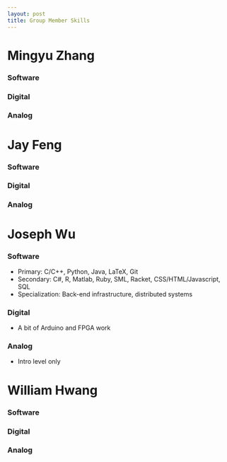 ```yaml
---
layout: post
title: Group Member Skills
---
```

# Mingyu Zhang

### Software

### Digital

### Analog


# Jay Feng

### Software

### Digital

### Analog


# Joseph Wu

### Software
* Primary: C/C++, Python, Java, LaTeX, Git
* Secondary: C#, R, Matlab, Ruby, SML, Racket, CSS/HTML/Javascript, SQL
* Specialization: Back-end infrastructure, distributed systems

### Digital
* A bit of Arduino and FPGA work

### Analog
* Intro level only


# William Hwang

### Software

### Digital

### Analog
